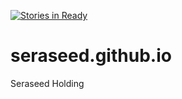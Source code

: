[![Stories in Ready](https://badge.waffle.io/seraseed/seraseed.github.io.png?label=ready&title=Ready)](https://waffle.io/seraseed/seraseed.github.io)
# seraseed.github.io
Seraseed Holding
